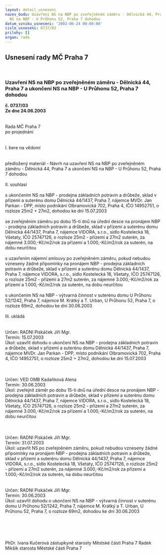 ```yaml
---
layout: detail_usneseni
nazev_bodu: Uzavření NS na NBP po zveřejněném záměru - Dělnická 44, Praha 7 a ukončení
  NS na NBP - U Průhonu 52, Praha 7 dohodou
datum_vzniku_usneseni: '2003-06-24 00:00:00'
cislo_usneseni: 0737/03
prilohy: []
organ: rada
---
```

<div id="ucUsn_pList" class="usn">
	<span><h2>Usnesení rady MČ Praha 7 </h2>
<br></span><div class="standBody">
<span><h3>Uzavření NS na NBP po zveřejněném záměru - Dělnická 44, Praha 7 a ukončení NS na NBP - U Průhonu 52, Praha 7 dohodou</h3></span><div class="center">
		<strong>č. 0737/03</strong><br>
	</div>
<div class="center">
		<strong>Ze dne 24.06.2003</strong><br><br>
	</div>
<br>Rada MČ Praha 7<br>po projednání<br><br><br>I.	bere na vědomí<br><br> <br>předložený materiál - Návrh na uzavření NS na NBP po zveřejněném záměru - Dělnická 44, Praha 7 a ukončení NS na NBP - U Průhonu 52, Praha 7 dohodou <br><br>II.	souhlasí <br><br>s ukončením NS na NBP - prodejna základních potravin a drůbeže, sklad v přízemí a suterénu domu Dělnická 44/1437, Praha 7, nájemce MVDr. Jan Parkan - DPP, místo podnikání Olbramovická 702, Praha 4, IČO 14952751, o rozloze 25m2 + 27m2, dohodou ke dni 15.07.2003<br><br>se zveřejněním záměru po dobu 15-ti dnů na úřední desce na pronájem NBP - prodejna základních potravin a drůbeže, sklad v přízemí a suterénu domu Dělnická 44/1437, Praha 7, nájemce VIDORA, s.r.o., sídlo Kostelecká 18, Všetaty, IČO 25747126, o rozloze 25m2 - přízemí a 27m2 suterén, za nájemné 3.000,-Kč/m2/rok za přízemí a 1.000,-Kč/m2/rok za suterén, na dobu neurčitou<br><br>s uzavřením nájemní smlouvy po zveřejněném záměru, pokud nebudou vzneseny žádné připomínky na pronájem NBP - prodejna základních potravin a drůbeže, sklad v přízemí a suterénu domu Dělnická 44/1437, Praha 7, nájemce VIDORA, s.r.o., sídlo Kostelecká 18, Všetaty, IČO 25747126, o rozloze 25m2 - přízemí a 27m2 suterén, za nájemné 3.000,-Kč/m2/rok za přízemí a 1.000,-Kč/m2/rok za suterén, na dobu neurčitou<br><br>s ukončením NS na NBP - výtvarná činnost v suterénu domu U Průhonu 52/1242, Praha 7, nájemce M. Krátký a T. Urban, U Průhonu 52, Praha 7, o rozloze 69m2, dohodou ke dni 30.06.2003<br><br>III.	ukládá <br><br><br>Určen:	RADNI Piskáček Jiří Mgr.<br>Termín: 15.07.2003<br>Úkol:	uzavřít dohodu o ukončení NS na NBP -  prodejna základních potravin a drůbeže, sklad v přízemí a suterénu domu Dělnická 44/1437, Praha 7, nájemce MVDr. Jan Parkan - DPP, místo podnikání Olbramovická 702, Praha 4, IČO 14952751, o rozloze 25m2 + 27m2, dohodou ke dni 15.07.2003<br> <br><br><br>Určen:	VED OMB Kadaňková Alena <br>Termín: 30.06.2003<br>Úkol:	zveřejnit záměr po dobu 15-ti dnů na úřední desce na pronájem NBP -  prodejna základních potravin a drůbeže, sklad v přízemí a suterénu domu Dělnická 44/1437, Praha 7, nájemce VIDORA, s.r.o., sídlo Kostelecká 18, Všetaty, IČO 25747126, o rozloze 25m2 - přízemí a 27m2 suterén, za nájemné 3.000,-Kč/m2/rok za přízemí a 1.000,-Kč/m2/rok za suterén, na dobu neurčitou<br> <br><br><br>Určen:	RADNI Piskáček Jiří Mgr.<br>Termín: 31.07.2003<br>Úkol:	uzavřít NS po zveřejněném záměru, pokud nebudou vzneseny žádné připomínky na pronájem NBP - prodejna základních potravin a drůbeže, sklad v přízemí a suterénu domu Dělnická 44/1437, Praha 7, nájemce VIDORA, s.r.o., sídlo Kostelecká 18, Všetaty, IČO 25747126, o rozloze 25m2 - přízemí a 27m2 suterén, za nájemné 3.000,-Kč/m2/rok za přízemí a 1.000,-Kč/m2/rok za suterén, na dobu neurčitou<br> <br><br>Určen:	RADNI Piskáček Jiří Mgr.<br>Termín: 30.06.2003<br>Úkol:	uzavřít dohodu o ukončení NS na NBP - výtvarná činnost v suterénu domu U Průhonu 52/1242, Praha 7, nájemce M. Krátký a T. Urban, U Průhonu 52, Praha 7, o rozloze 69m2, dohodou ke dni 30.06.2003<br> <br><br> <br><br>	<br>PhDr. Ivana Kučerová zástupkyně starosty Městské části Praha 7	 Radek Mikšík starosta Městské části Praha 7<br>	<br><br>
</div>
</div>